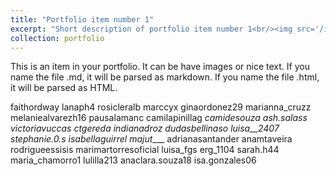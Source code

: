 ```yaml
---
title: "Portfolio item number 1"
excerpt: "Short description of portfolio item number 1<br/><img src='/images/500x300.png'>"
collection: portfolio
---
```


This is an item in your portfolio. It can be have images or nice text. If you name the file .md, it will be parsed as markdown. If you name the file .html, it will be parsed as HTML. 


faithordway
lanaph4
rosicleralb
marccyx
ginaordonez29
marianna_cruzz
melaniealvarezh16
pausalamanc
camilapinillag
_camidesouza
ash.salass
victoriavuccas
ctgereda 
indianadroz
dudasbellinaso
luisa__2407
stephanie.0.s
isabellaguirrel
majut____
adrianasantander
anamtaveira
rodrigueessisis
marimartorresoficial
luisa_fgs
erg_1104
sarah.h44
maria_chamorro1
lulilla213
anaclara.souza18
isa.gonzales06
